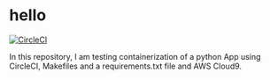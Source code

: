 # hello
[![CircleCI](https://dl.circleci.com/status-badge/img/gh/Ameenah21/demo-repo/tree/main.svg?style=svg)](https://dl.circleci.com/status-badge/redirect/gh/Ameenah21/demo-repo/tree/main)

In this repository, I am testing containerization of a python App using CircleCI, Makefiles and a requirements.txt file and AWS Cloud9.
